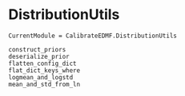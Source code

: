 # DistributionUtils

```@meta
CurrentModule = CalibrateEDMF.DistributionUtils
```

```@docs
construct_priors
deserialize_prior
flatten_config_dict
flat_dict_keys_where
logmean_and_logstd
mean_and_std_from_ln
```